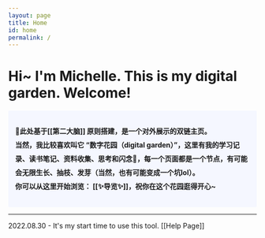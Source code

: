 ```yaml
---
layout: page
title: Home
id: home
permalink: /
---
```


# Hi~ I'm Michelle. This is my digital garden. Welcome! 


<p style="line-height:2em; padding: 2em 1em; background: #f5f7ff; border-radius: 2px;font-weight: bolder">
 🏡此处基于<span style="font-weight: bold">[[第二大脑]]</span> 原则搭建，是一个对外展示的双链主页。<br>当然，我比较喜欢叫它 “数字花园（digital garden）”，这里有我的学习记录、读书笔记、资料收集、思考和闪念💫，每一个页面都是一个节点，有可能会无限生长、抽枝、发芽（当然，也有可能变成一个坑lol）。<br>
 你可以从这里开始浏览： <span style="font-weight: bold">[[✨导览✨]]</span>，祝你在这个花园逛得开心~
</p>


---

 2022.08.30 - It's my start time to use this tool.    [[Help Page]]

<style>
  .wrapper {
    max-width: 48em;
  }
</style>
